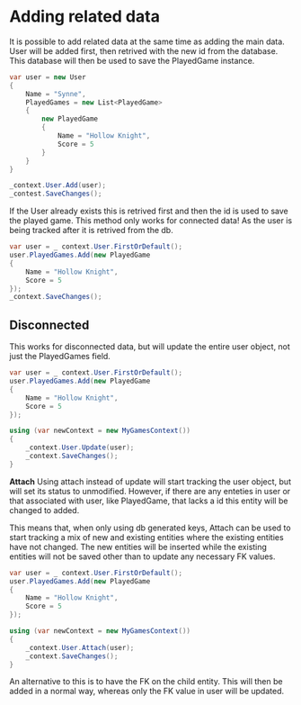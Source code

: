 # Adding related data
It is possible to add related data at the same time as adding the main data. User will be added first, then
retrived with the new id from the database. This database will then be used to save the PlayedGame instance.

```C#
var user = new User
{
    Name = "Synne",
    PlayedGames = new List<PlayedGame> 
    {
        new PlayedGame
        {
            Name = "Hollow Knight",
            Score = 5
        }
    }
}

_context.User.Add(user);
_contest.SaveChanges();
```

If the User already exists this is retrived first and then the id is used to save the
played game. This method only works for connected data! As the user is being tracked after it
is retrived from the db.

```C#
var user = _ context.User.FirstOrDefault();
user.PlayedGames.Add(new PlayedGame
{
    Name = "Hollow Knight",
    Score = 5
});
_context.SaveChanges();
```

## Disconnected

This works for disconnected data, but will update the entire user object, not just the PlayedGames field.
```C#
var user = _ context.User.FirstOrDefault();
user.PlayedGames.Add(new PlayedGame
{
    Name = "Hollow Knight",
    Score = 5
});

using (var newContext = new MyGamesContext())
{
    _context.User.Update(user);
    _context.SaveChanges();
}
```

**Attach**
Using attach instead of update will start tracking the user object, but will set its status to unmodified. However, if
there are any enteties in user or that associated with user, like PlayedGame, that lacks a id this entity will be changed
to added.

This means that, when only using db generated keys, Attach can be used to start tracking a mix of new and existing entities where the existing entities have not changed. The new entities will be inserted while the existing entities will not be saved other than to update any necessary FK values.

```C#
var user = _ context.User.FirstOrDefault();
user.PlayedGames.Add(new PlayedGame
{
    Name = "Hollow Knight",
    Score = 5
});

using (var newContext = new MyGamesContext())
{
    _context.User.Attach(user);
    _context.SaveChanges();
}
```

An alternative to this is to have the FK on the child entity. This will then be added in a normal way, whereas
only the FK value in user will be updated.